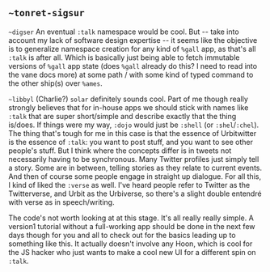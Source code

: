 ## `~tonret-sigsur`
`~digser`
An eventual `:talk` namespace would be cool. But -- take into account my lack of software design expertise -- it seems like the objective is to generalize namespace creation for any kind of `%gall` app, as that's all `:talk` is after all. Which is basically just being able to fetch immutable versions of `%gall` app state (does `%gall` already do this? I need to read into the vane docs more) at some path / with some kind of typed command to the other ship(s) over `%ames`. 

`~libbyl` (Charlie?)
`solar` definitely sounds cool. Part of me though really strongly believes that for in-house apps we should stick with names like `:talk` that are super short/simple and describe exactly that the thing is/does. If things were my way, `:dojo` would just be `:shell` (or `:shel`/`:chel`). The thing that's tough for me in this case is that the essence of Urbitwitter is the essence of `:talk`: you want to post stuff, and you want to see other people's stuff. But I think where the concepts differ is in tweets not necessarily having to be synchronous. Many Twitter profiles just simply tell a story. Some are in between, telling stories as they relate to current events. And then of course some people engage in straight up dialogue. For all this, I kind of liked the `:verse` as well. I've heard people refer to Twitter as the Twitterverse, and Urbit as the Urbiverse, so there's a slight double entendré with verse as in speech/writing.

The code's not worth looking at at this stage. It's all really really simple. A version1 tutorial without a full-working app should be done in the next few days though for you and all to check out for the basics leading up to something like this. It actually doesn't involve any Hoon, which is cool for the JS hacker who just wants to make a cool new UI for a different spin on `:talk`.
